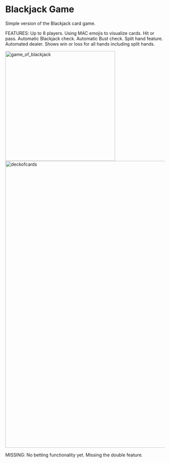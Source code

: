 # Blackjack Game
 Simple version of the Blackjack card game.

FEATURES:
Up to 8 players.
Using MAC emojis to visualize cards. 
Hit or pass.
Automatic Blackjack check.
Automatic Bust check.
Split hand feature.
Automated dealer.
Shows win or loss for all hands including split hands. 


<img width="347" alt="game_of_blackjack" src="https://github.com/carlstedt1/Blackjack-Game/assets/83810044/24047241-f7f9-4f56-921b-917fc487c6ee">


<img width="906" alt="deckofcards" src="https://github.com/carlstedt1/Blackjack-Game/assets/83810044/60357ea0-63e4-4865-b0a7-ecdf7da8ac35">





MISSING:
 No betting functionality yet. Missing the double feature. 
